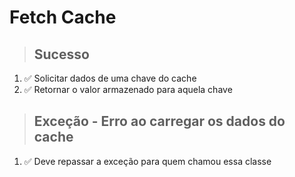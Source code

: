 # Fetch Cache

> ## Sucesso

1. ✅ Solicitar dados de uma chave do cache
2. ✅ Retornar o valor armazenado para aquela chave

> ## Exceção - Erro ao carregar os dados do cache

1. ✅ Deve repassar a exceção para quem chamou essa classe

